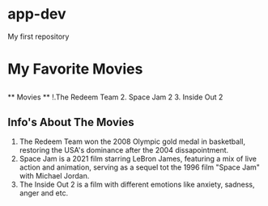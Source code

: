 # app-dev
My first repository
# My Favorite Movies
##
** Movies **
!.The Redeem Team
2. Space Jam 2
3. Inside Out 2
## Info's About The Movies
1. The Redeem Team won the 2008 Olympic gold medal in basketball, restoring the USA's dominance after the 2004 dissapointment.
2. Space Jam is a 2021 film starring LeBron James, featuring a mix of live action and animation, serving as a sequel tot the 1996 film "Space Jam" with Michael Jordan.
3. The Inside Out 2 is a film with different emotions like anxiety, sadness, anger and etc.
    
